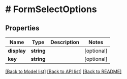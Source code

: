 # # FormSelectOptions

## Properties

Name | Type | Description | Notes
------------ | ------------- | ------------- | -------------
**display** | **string** |  | [optional]
**key** | **string** |  | [optional]

[[Back to Model list]](../../README.md#models) [[Back to API list]](../../README.md#endpoints) [[Back to README]](../../README.md)
